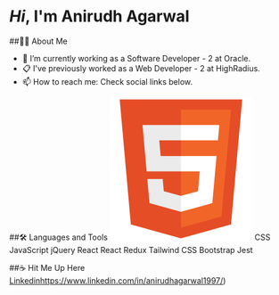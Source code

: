 # *Hi*, I'm Anirudh Agarwal
##👩‍💻 About Me
  - 💼 I’m currently working as a Software Developer - 2 at Oracle.
  - 📋 I've previously worked as a Web Developer - 2 at HighRadius.
  - 📫 How to reach me: Check social links below.

##🛠️ Languages and Tools
![React](https://github.com/devicons/devicon/raw/master/icons/html5/html5-original.svg)  CSS  JavaScript  jQuery  React  React  Redux   Tailwind CSS   Bootstrap   Jest

##☕ Hit Me Up Here
[Linkedin](https://www.linkedin.com/in/anirudhagarwal1997/)https://www.linkedin.com/in/anirudhagarwal1997/)
